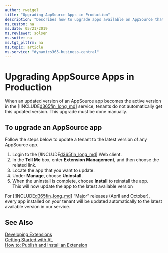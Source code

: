 ```yaml
---
author: rweigel
title: "Upgrading AppSource Apps in Production"
description: "Describes how to upgrade apps available on AppSource that are already in running in production."
ms.custom: na
ms.date: 05/21/2019
ms.reviewer: solsen
ms.suite: na
ms.tgt_pltfrm: na
ms.topic: article
ms.service: "dynamics365-business-central"
---
```


# Upgrading AppSource Apps in Production
When an updated version of an AppSource app becomes the active version in the [!INCLUDE[d365fin_long_md](includes/d365fin_long_md.md)] service, tenants do not automatically get this updated version. This upgrade must be done manually. 

## To upgrade an AppSource app
Follow the steps below to update a tenant to the latest version of any AppSource app.

1. Login to the [!INCLUDE[d365fin_long_md](includes/d365fin_long_md.md)] Web client.
2. In the **Tell Me** box, enter **Extension Management**, and then choose the related link.
3. Locate the app that you want to update.
4. Under **Manage**, choose **Uninstall**.
5. When the uninstall is complete, choose **Install** to reinstall the app.  
This will now update the app to the latest available version

For [!INCLUDE[d365fin_long_md](includes/d365fin_long_md.md)] “Major” releases (April and October), every app installed on your tenant will be updated automatically to the latest available version in our service.

## See Also  
[Developing Extensions](devenv-dev-overview.md)  
[Getting Started with AL](devenv-get-started.md)  
[How to: Publish and Install an Extension](devenv-how-publish-and-install-an-extension-v2.md)  
